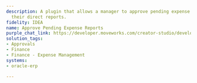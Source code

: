 ```yaml
---
description: A plugin that allows a manager to approve pending expense reports from
  their direct reports.
fidelity: IDEA
name: Approve Pending Expense Reports
purple_chat_link: https://developer.moveworks.com/creator-studio/developer-tools/purple-chat-builder/?workspace=%7B%22title%22%3A%22My+Workspace%22%2C%22botSettings%22%3A%7B%22name%22%3A%22%22%2C%22imageUrl%22%3A%22%22%7D%2C%22mocks%22%3A%5B%7B%22id%22%3A5214%2C%22title%22%3A%22New+Mock%22%2C%22transcript%22%3A%7B%22settings%22%3A%7B%22colorStyle%22%3A%22LIGHT%22%2C%22startTime%22%3A%2211%3A43+AM%22%2C%22defaultPerson%22%3A%22GWEN%22%2C%22editable%22%3Atrue%2C%22botName%22%3A%22%22%2C%22botImageUrl%22%3A%22%22%7D%2C%22messages%22%3A%5B%7B%22from%22%3A%22ANNOTATION%22%2C%22text%22%3A%22Fetching+pending+expense+reports+from+Oracle+Fusion+ERP%22%7D%2C%7B%22from%22%3A%22BOT%22%2C%22text%22%3A%22I+found+the+following+expense+reports+pending+your+approval.%22%2C%22cards%22%3A%5B%7B%22title%22%3A%22Expense+Report%3A+ER-12345%22%2C%22text%22%3A%22%3Cb%3EEmployee%3A%3C%2Fb%3E+Jane+Smith%3Cbr%3E%3Cb%3ETotal+Amount%3A%3C%2Fb%3E+%24500.00%3Cbr%3E%3Cb%3EDate+Submitted%3A%3C%2Fb%3E+09%2F30%2F2023%3Cbr%3E%22%2C%22buttons%22%3A%5B%7B%22style%22%3A%22PRIMARY%22%2C%22text%22%3A%22Approve+ER-12345%22%7D%2C%7B%22text%22%3A%22Reject+ER-12345%22%7D%5D%7D%2C%7B%22title%22%3A%22Expense+Report%3A+ER-67890%22%2C%22text%22%3A%22%3Cb%3EEmployee%3A%3C%2Fb%3E+John+Doe%3Cbr%3E%3Cb%3ETotal+Amount%3A%3C%2Fb%3E+%241200.00%3Cbr%3E%3Cb%3EDate+Submitted%3A%3C%2Fb%3E+10%2F01%2F2023%3Cbr%3E%22%2C%22buttons%22%3A%5B%7B%22style%22%3A%22PRIMARY%22%2C%22text%22%3A%22Approve+ER-67890%22%7D%2C%7B%22text%22%3A%22Reject+ER-67890%22%7D%5D%7D%5D%7D%5D%7D%7D%5D%7D
solution_tags:
- Approvals
- Finance
- Finance - Expense Management
systems:
- oracle-erp

---
```

